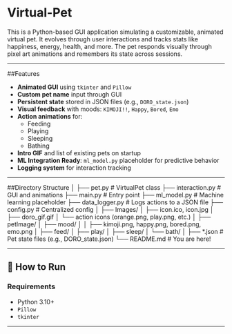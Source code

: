 # Virtual-Pet

This is a Python-based GUI application simulating a customizable, animated virtual pet. It evolves through user interactions and tracks stats like happiness, energy, health, and more. The pet responds visually through pixel art animations and remembers its state across sessions.

---

##Features

- **Animated GUI** using `tkinter` and `Pillow`
- **Custom pet name** input through GUI
- **Persistent state** stored in JSON files (e.g., `DORO_state.json`)
- **Visual feedback** with moods: `KIMOJI!!`, `Happy`, `Bored`, `Emo`
- **Action animations** for:
  - Feeding 
  - Playing 
  - Sleeping
  - Bathing
- **Intro GIF** and list of existing pets on startup
- **ML Integration Ready**: `ml_model.py` placeholder for predictive behavior
- **Logging system** for interaction tracking

---

##Directory Structure
│
├── pet.py # VirtualPet class
├── interaction.py # GUI and animations
├── main.py # Entry point
├── ml_model.py # Machine learning placeholder
├── data_logger.py # Logs actions to a JSON file
├── config.py # Centralized config
│
├── Images/
│ ├── icon.ico, icon.jpg
│ ├── doro_gif.gif
│ └── action icons (orange.png, play.png, etc.)
│
├── petImage/
│ ├── mood/
│ │ ├── kimoji.png, happy.png, bored.png, emo.png
│ ├── feed/
│ ├── play/
│ ├── sleep/
│ └── bath/
│
├── *.json # Pet state files (e.g., DORO_state.json)
└── README.md # You are here!


---

## 🚀 How to Run

### Requirements

- Python 3.10+
- `Pillow`
- `tkinter`

  
---
